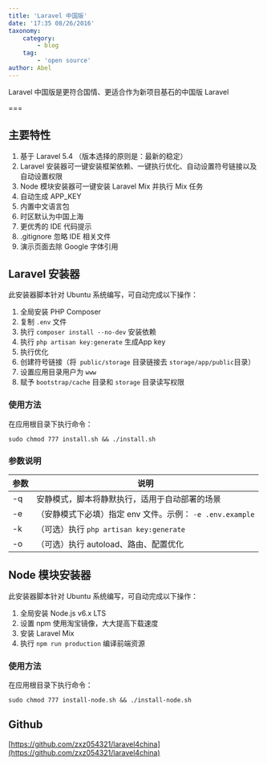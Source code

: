 ```yaml
---
title: 'Laravel 中国版'
date: '17:35 08/26/2016'
taxonomy:
    category:
        - blog
    tag:
        - 'open source'
author: Abel
---
```


Laravel 中国版是更符合国情、更适合作为新项目基石的中国版 Laravel

===

## 主要特性

1. 基于 Laravel 5.4 （版本选择的原则是：最新的稳定）
2. Laravel 安装器可一键安装框架依赖、一键执行优化、自动设置符号链接以及自动设置权限
3. Node 模块安装器可一键安装 Laravel Mix 并执行 Mix 任务
4. 自动生成 APP_KEY
5. 内置中文语言包
6. 时区默认为中国上海
7. 更优秀的 IDE 代码提示
8. .gitignore 忽略 IDE 相关文件
9. 演示页面去除 Google 字体引用

## Laravel 安装器

此安装器脚本针对 Ubuntu 系统编写，可自动完成以下操作：

1. 全局安装 PHP Composer
2. 复制 `.env` 文件
3. 执行 `composer install --no-dev` 安装依赖
4. 执行 `php artisan key:generate` 生成App key
5. 执行优化
6. 创建符号链接（将` public/storage` 目录链接去 `storage/app/public`目录）
7. 设置应用目录用户为 `www`
8. 赋予 `bootstrap/cache` 目录和 `storage` 目录读写权限

### 使用方法

在应用根目录下执行命令：

```
sudo chmod 777 install.sh && ./install.sh
```

### 参数说明

| 参数   | 说明                                       |
| ---- | ---------------------------------------- |
| -q   | 安静模式，脚本将静默执行，适用于自动部署的场景                  |
| -e   | （安静模式下必填）指定 env 文件。示例： `-e .env.example` |
| -k   | （可选）执行 `php artisan key:generate`        |
| -o   | （可选）执行 autoload、路由、配置优化                  |

## Node 模块安装器

此安装器脚本针对 Ubuntu 系统编写，可自动完成以下操作：

1. 全局安装 Node.js v6.x LTS
2. 设置 npm 使用淘宝镜像，大大提高下载速度
3. 安装 Laravel Mix
4. 执行 `npm run production` 编译前端资源

### 使用方法

在应用根目录下执行命令：

```
sudo chmod 777 install-node.sh && ./install-node.sh
```


## Github

[https://github.com/zxz054321/laravel4china](https://github.com/zxz054321/laravel4china)